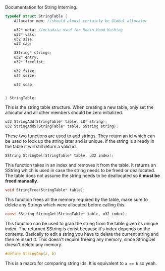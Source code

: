 Documentation for String Interning.

```c
typedef struct StringTable {
    Allocator mem; //should almost certainly be Global allocator

    u32* meta; //metadata used for Robin Hood Hashing
    u32* vals;
    u32 size;
    u32 cap;

    SString* strings;
    u32* entry;
    u32* freelist;

    u32 fsize;
    u32 ssize;

    u32 scap;


} StringTable;
```

This is the string table structure. When creating a new
table, only set the allocator and all other members should
be zero initialized.


```c
u32 StringAdd(StringTable* table, i8* string);
u32 StringAddS(StringTable* table, SString string);
```

These two functions are used to add strings. They
return an id which can be used to look up the string later
and is unique. If the string is already in the table it will
still return a valid id.

```c
SString StringDel(StringTable* table, u32 index);
```

This function takes in an index and removes it from the table.
It returns an SString which is used in case the string needs
to be freed or deallocated. The table does not assume the
string needs to be deallocated so it **must be freed manually**.

```c
void StringFree(StringTable* table);
```
This function frees all the memory required by the table,
make sure to delete any Strings which were allocated
before calling this.

```c
const SString StringGet(StringTable* table, u32 index);
```

This function can be used to grab the string from the table
given its unique index. The returned SString is const because
it's index depends on the contents. Basically to edit a string
you have to delete the current string and then re insert it. This
doesn't require freeing any memory, since StringDel doesn't
delete any memory.

```c
#define StringCmp(a, b)
```
This is a macro for comparing string ids. It is equivalent to
`a == b` so yeah.
